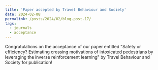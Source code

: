 ```yaml
---
title: 'Paper accepted by Travel Behaviour and Society'
date: 2024-02-08
permalink: /posts/2024/02/blog-post-17/
tags:
  - journals
  - acceptance
---
```

Congratulations on the acceptance of our paper entitled "Safety or efficiency? Estimating crossing motivations of intoxicated pedestrians by leveraging the inverse reinforcement learning" by Travel Behaviour and Society for publication!
